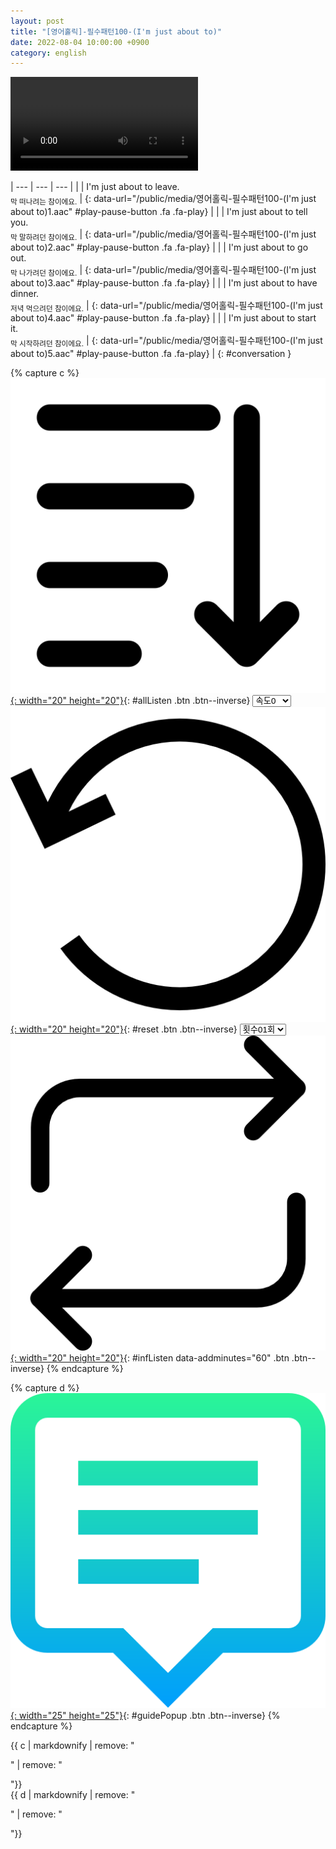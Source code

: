 ```yaml
---
layout: post
title: "[영어홀릭]-필수패턴100-(I'm just about to)"
date: 2022-08-04 10:00:00 +0900
category: english
---
```


<div class="video-container">
    <video id="player" class="video-js vjs-default-skin vjs-big-play-centered" data-json="/public/json/영어홀릭-필수패턴100-(I'm just about to).json"></video>
</div>

| --- | --- | --- |
| | I'm just about to leave.<br /><sub>막 떠나려는 참이에요.</sub> | [](#){: data-url="/public/media/영어홀릭-필수패턴100-(I'm just about to)1.aac" #play-pause-button .fa .fa-play} |
| | I'm just about to tell you.<br /><sub>막 말하려던 참이에요.</sub> | [](#){: data-url="/public/media/영어홀릭-필수패턴100-(I'm just about to)2.aac" #play-pause-button .fa .fa-play} |
| | I'm just about to go out.<br /><sub>막 나가려던 참이에요.</sub> | [](#){: data-url="/public/media/영어홀릭-필수패턴100-(I'm just about to)3.aac" #play-pause-button .fa .fa-play} |
| | I'm just about to have dinner.<br /><sub>저녁 먹으려던 참이에요.</sub> | [](#){: data-url="/public/media/영어홀릭-필수패턴100-(I'm just about to)4.aac" #play-pause-button .fa .fa-play} |
| | I'm just about to start it.<br /><sub>막 시작하려던 참이에요.</sub> | [](#){: data-url="/public/media/영어홀릭-필수패턴100-(I'm just about to)5.aac" #play-pause-button .fa .fa-play} |
{: #conversation }

{% capture c %}
  [![](/public/icon/sorting-order-button.png){: width="20" height="20"}](#){: #allListen .btn .btn--inverse}
  <select id="playbackspeed">
    <option value="2.0">속도+2</option>
    <option value="1.5">속도+1</option>
    <option value="1.0" selected>속도0</option>
    <option value="0.75">속도-1</option>
    <option value="0.5">속도-2</option>
  </select>
  [![](/public/icon/reset-button.png){: width="20" height="20"}](#){: #reset .btn .btn--inverse}
  <select id="ringsToPlay">
    <option value="1">횟수01회</option>
    <option value="2">횟수02회</option>
    <option value="3">횟수03회</option>
    <option value="4">횟수04회</option>
    <option value="5">횟수05회</option>
    <option value="7">횟수07회</option>
    <option value="10">횟수10회</option>
  </select>
  [![](/public/icon/repeat-button.png){: width="20" height="20"}](#){: #infListen data-addminutes="60" .btn .btn--inverse}
{% endcapture %}

{% capture d %}
[![](/public/icon/open-popup-button.png){: width="25" height="25"}](#){: #guidePopup .btn .btn--inverse}
{% endcapture %}

<div class="bottom-bar">
  <div class="bottom-bar1"></div>
  <div class="bottom-bar2">{{ c | markdownify | remove: "<p>" | remove: "</p>"}}</div>
  <div class="bottom-bar3">{{ d | markdownify | remove: "<p>" | remove: "</p>"}}</div>
</div>